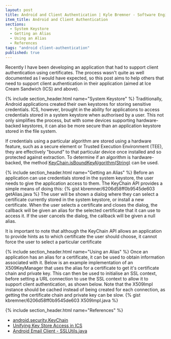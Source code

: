 ```yaml
---
layout: post
title: Android and Client Authentication | Kyle Bremner - Software Engineer
item_title: Android and Client Authentication
sections: 
  - System Keystore
  - Getting an Alias
  - Using an Alias
  - References
tags: "android client-authentication"
published: true
---
```


Recently I have been developing an application that had to support client authentication using certificates. The process wasn't quite as well documented as I would have expected, so this post aims to help others that need to support client authentication in their application (aimed at Ice Cream Sandwich (ICS) and above).

{% include section_header.html name="System Keystore" %}
Traditionally, Android applications created their own keystores for storing sensitive credentials. ICS, however, brought in the ability for applications to access credentials stored in a system keystore when authorised by a user. This not only simplifies the process, but with some devices supporting hardware-backed keystores, it can also be more secure than an application keystore stored in the file system.

<div class="alert alert-info">
<p>
If credentials using a particular algorithm are stored using a hardware feature, such as a secure element or Trusted Execution Environment (TEE), they are effectively "bound" to that particular device once installed and so protected against extraction. To determine if an algorithm is hardware-backed, the method <a href="https://developer.android.com/reference/android/security/KeyChain.html#isBoundKeyAlgorithm(java.lang.String)" target="_blank">KeyChain.isBoundKeyAlgorithm(String)</a> can be used.
</p>
</div>

{% include section_header.html name="Getting an Alias" %}
Before an application can use credentials stored in the system keystore, the user needs to give the application access to them. The KeyChain API provides a simple means of doing this:
{% gist kbremner/6206d58ff0b9545de603 getAlias.java %}
The user will be shown a dialog where they can select a certificate currently stored in the system keystore, or install a new certificate. When the user selects a certificate and closes the dialog, the callback will be given an alias for the selected certificate that it can use to access it. If the user cancels the dialog, the callback will be given a null alias.

<div class="alert alert-warning">
<p>
It is important to note that although the KeyChain API allows an application to provide hints as to which certificate the user should choose, it cannot force the user to select a particular certificate
</p>
</div>

{% include section_header.html name="Using an Alias" %}
Once an application has an alias for a certificate, it can be used to obtain information associated with it. Below is an example implementation of an X509KeyManager that uses the alias for a certificate to get it's certificate chain and private key. This can then be used to initialise an SSL context, before setting a URL connection to use the SSL context to allow it to support client authentication, as shown below. Note that the X509Impl instance should be cached instead of being created for each connection, as getting the certificate chain and private key can be slow.
{% gist kbremner/6206d58ff0b9545de603 X509Impl.java %}

{% include section_header.html name="References" %}
* [android.security.KeyChain](https://developer.android.com/reference/android/security/KeyChain.html)
* [Unifying Key Store Access in ICS](http://android-developers.blogspot.co.uk/2012/03/unifying-key-store-access-in-ics.html)
* [Android Email Client - SSLUtils.java](https://github.com/android/platform_packages_apps_email/blob/master/emailcommon/src/com/android/emailcommon/utility/SSLUtils.java)
